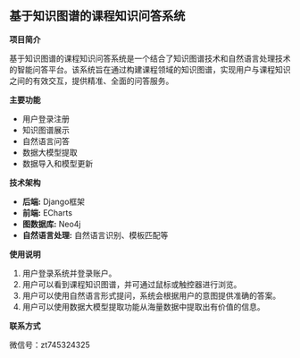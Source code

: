 ## 基于知识图谱的课程知识问答系统

**项目简介**

基于知识图谱的课程知识问答系统是一个结合了知识图谱技术和自然语言处理技术的智能问答平台。该系统旨在通过构建课程领域的知识图谱，实现用户与课程知识之间的有效交互，提供精准、全面的问答服务。

**主要功能**

* 用户登录注册
* 知识图谱展示
* 自然语言问答
* 数据大模型提取
* 数据导入和模型更新

**技术架构**

* **后端:** Django框架
* **前端:** ECharts
* **图数据库:** Neo4j
* **自然语言处理:** 自然语言识别、模板匹配等

**使用说明**

1. 用户登录系统并登录账户。
2. 用户可以看到课程知识图谱，并可通过鼠标或触控器进行浏览。
3. 用户可以使用自然语言形式提问，系统会根据用户的意图提供准确的答案。
4. 用户可以使用数据大模型提取功能从海量数据中提取出有价值的信息。

**联系方式**

微信号：zt745324325